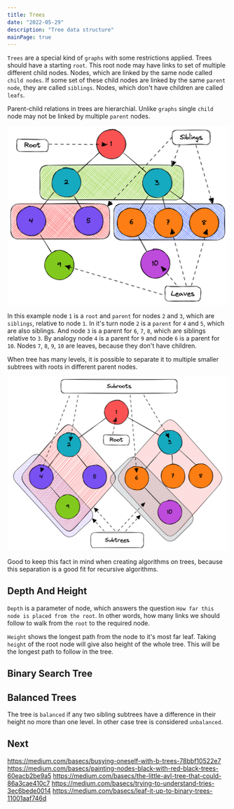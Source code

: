 ```yaml
---
title: Trees
date: "2022-05-29"
description: "Tree data structure"
mainPage: true
---
```


`Trees` are a special kind of `graphs` with some restrictions applied. Trees should have a starting `root`. 
This root node may have links to set of multiple different child nodes. Nodes, which are linked by the same node
called `child nodes`. If some set of these child nodes are linked by the same `parent node`, they are called `siblings`.
Nodes, which don't have children are called `leafs`. 

Parent-child relations in trees are hierarchial. Unlike `graphs` single `child` node may not be linked by multiple 
`parent` nodes. 

![Tree example](/_images/trees-1.png)

In this example node `1` is a `root` and `parent` for nodes `2` and `3`, which are `siblings`, relative to node `1`.
In it's turn node `2` is a `parent` for `4` and `5`, which are also siblings. And node `3` is a parent for `6`, `7`, `8`,
which are siblings relative to `3`. By analogy node `4` is a parent for `9` and node `6` is a parent for `10`. Nodes
`7`, `8`, `9`, `10` are leaves, because they don't have children.

When tree has many levels, it is possible to separate it to multiple smaller subtrees with roots in different parent nodes.

![Subtrees example](/_images/trees-2.png)

Good to keep this fact in mind when creating algorithms on trees, because this separation is a good fit for recursive algorithms.

## Depth And Height

`Depth` is a parameter of node, which answers the question `How far this node is placed from the root`. In other words, how 
many links we should follow to walk from the `root` to the required node.

`Height` shows the longest path from the node to it's most far leaf. Taking `height` of the root node will give also height
of the whole tree. This will be the longest path to follow in the tree.

## Binary Search Tree

## Balanced Trees

The tree is `balanced` if any two sibling subtrees have a difference in their height no more than one level. In other case
tree is considered `unbalanced`.

## Next

https://medium.com/basecs/busying-oneself-with-b-trees-78bbf10522e7
https://medium.com/basecs/painting-nodes-black-with-red-black-trees-60eacb2be9a5
https://medium.com/basecs/the-little-avl-tree-that-could-86a3cae410c7
https://medium.com/basecs/trying-to-understand-tries-3ec6bede0014
https://medium.com/basecs/leaf-it-up-to-binary-trees-11001aaf746d


